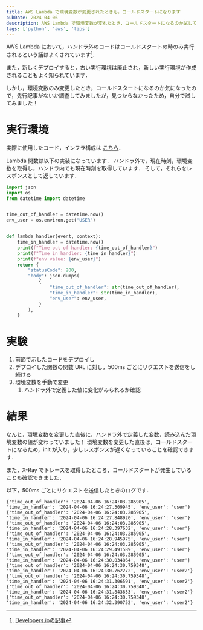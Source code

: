 ```yaml
---
title: AWS Lambda で環境変数が変更されたときも，コールドスタートになります
pubDate: 2024-04-06
description: AWS Lambda で環境変数が変れたとき，コールドスタートになるのか試してみました．
tags: ['python', 'aws', 'tips']
---
```


AWS Lambda において，ハンドラ外のコードはコールドスタートの時のみ実行されるという話はよくされています[^1]．

また，新しくデプロイすると，古い実行環境は廃止され，新しい実行環境が作成されることもよく知られています．

しかし，環境変数のみ変更したとき，コールドスタートになるのか気になったので，先行記事がないか調査してみましたが，見つからなかったため，自分で試してみました！

[^1]: [Developers.ioの記事](https://dev.classmethod.jp/articles/lambda-outside-handler-running-first/)

# 実行環境

実際に使用したコード，インフラ構成は [こちら](https://github.com/vinyl-umbrella/playground/tree/main/cloud/lambda-cold-start)．

Lambda 関数は以下の実装になっています．
ハンドラ外で，現在時刻，環境変数を取得し，ハンドラ内でも現在時刻を取得しています．
そして，それらをレスポンスとして返しています．

```py main.py
import json
import os
from datetime import datetime


time_out_of_handler = datetime.now()
env_user = os.environ.get("USER")


def lambda_handler(event, context):
    time_in_handler = datetime.now()
    print(f"Time out of handler: {time_out_of_handler}")
    print(f"Time in handler: {time_in_handler}")
    print(f"env value: {env_user}")
    return {
        "statusCode": 200,
        "body": json.dumps(
            {
                "time_out_of_handler": str(time_out_of_handler),
                "time_in_handler": str(time_in_handler),
                "env_user": env_user,
            }
        ),
    }
```

# 実験

1. 前節で示したコードをデプロイし
2. デプロイした関数の関数 URL に対し，500ms ごとにリクエストを送信をし続ける
3. 環境変数を手動で変更
   1. ハンドラ外で定義した値に変化がみられるか確認

# 結果

なんと，環境変数を変更した直後に，ハンドラ外で定義した変数，読み込んだ環境変数の値が変わっていました！
環境変数を変更した直後は，コールドスタートになるため，init が入り，少しレスポンスが遅くなっていることを確認できます．

また，X-Ray でトレースを取得したところ，コールドスタートが発生していることも確認できました．

以下，500ms ごとにリクエストを送信したときのログです．

```
{'time_out_of_handler': '2024-04-06 16:24:03.285905', 'time_in_handler': '2024-04-06 16:24:27.309945', 'env_user': 'user'}
{'time_out_of_handler': '2024-04-06 16:24:03.285905', 'time_in_handler': '2024-04-06 16:24:27.848920', 'env_user': 'user'}
{'time_out_of_handler': '2024-04-06 16:24:03.285905', 'time_in_handler': '2024-04-06 16:24:28.397632', 'env_user': 'user'}
{'time_out_of_handler': '2024-04-06 16:24:03.285905', 'time_in_handler': '2024-04-06 16:24:28.945975', 'env_user': 'user'}
{'time_out_of_handler': '2024-04-06 16:24:03.285905', 'time_in_handler': '2024-04-06 16:24:29.491589', 'env_user': 'user'}
{'time_out_of_handler': '2024-04-06 16:24:03.285905', 'time_in_handler': '2024-04-06 16:24:30.034864', 'env_user': 'user'}
{'time_out_of_handler': '2024-04-06 16:24:30.759348', 'time_in_handler': '2024-04-06 16:24:30.762272', 'env_user': 'user2'}
{'time_out_of_handler': '2024-04-06 16:24:30.759348', 'time_in_handler': '2024-04-06 16:24:31.306591', 'env_user': 'user2'}
{'time_out_of_handler': '2024-04-06 16:24:30.759348', 'time_in_handler': '2024-04-06 16:24:31.843653', 'env_user': 'user2'}
{'time_out_of_handler': '2024-04-06 16:24:30.759348', 'time_in_handler': '2024-04-06 16:24:32.390752', 'env_user': 'user2'}
```
